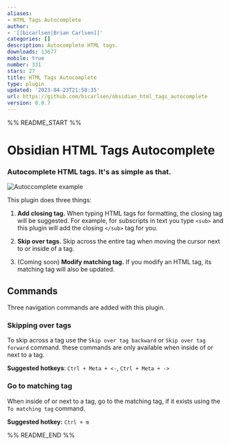 ```yaml
---
aliases:
- HTML Tags Autocomplete
author:
- '[[bicarlsen|Brian Carlsen]]'
categories: []
description: Autocomplete HTML tags.
downloads: 13677
mobile: true
number: 331
stars: 27
title: HTML Tags Autocomplete
type: plugin
updated: '2023-04-23T21:58:35'
url: https://github.com/bicarlsen/obsidian_html_tags_autocomplete
version: 0.0.7
---
```


%% README_START %%

# Obsidian HTML Tags Autocomplete

### Autocomplete HTML tags. It's as simple as that.

![Autoccomplete example](https://raw.githubusercontent.com/bicarlsen/obsidian_html_tags_autocomplete/HEAD/autocomplete_example.png)

This plugin does three things:
 1. **Add closing tag.** When typing HTML tags for formatting, the closing tag will be suggested. For example, for subscripts in text you type `<sub>` and this plugin will add the closing `</sub>` tag for you.
 
 2. **Skip over tags.** Skip across the entire tag when moving the cursor next to or inside of a tag.
 
 3. (Coming soon) **Modify matching tag.** If you modify an HTML tag, its matching tag will also be updated.


 ## Commands
 
 Three navigation commands are added with this plugin.

 ### Skipping over tags
 To skip across a tag use the `Skip over tag backward` or `Skip over tag forward` command. these commands are only available when inside of or next to a tag.
 
 **Suggested hotkeys**: `Ctrl + Meta + <-`, `Ctrl + Meta + ->`


 ### Go to matching tag
 When inside of or next to a tag, go to the matching tag, if it exists using the `To matching tag` command.

 **Suggested hotkey:** `Ctrl + m`

%% README_END %%